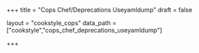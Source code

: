 +++
title = "Cops Chef/Deprecations Useyamldump"
draft = false

layout = "cookstyle_cops"
data_path = ["cookstyle","cops_chef_deprecations_useyamldump"]

+++

<!-- The content of this page is automatically generated from the
cops_chef_deprecations_useyamldump.yml file in github.com/chef/cookstyle/docs-chef-io/data/cookstyle. -->
